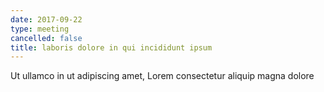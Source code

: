```yaml
---
date: 2017-09-22
type: meeting
cancelled: false
title: laboris dolore in qui incididunt ipsum
---
```

Ut ullamco in ut adipiscing amet, Lorem consectetur aliquip magna dolore
